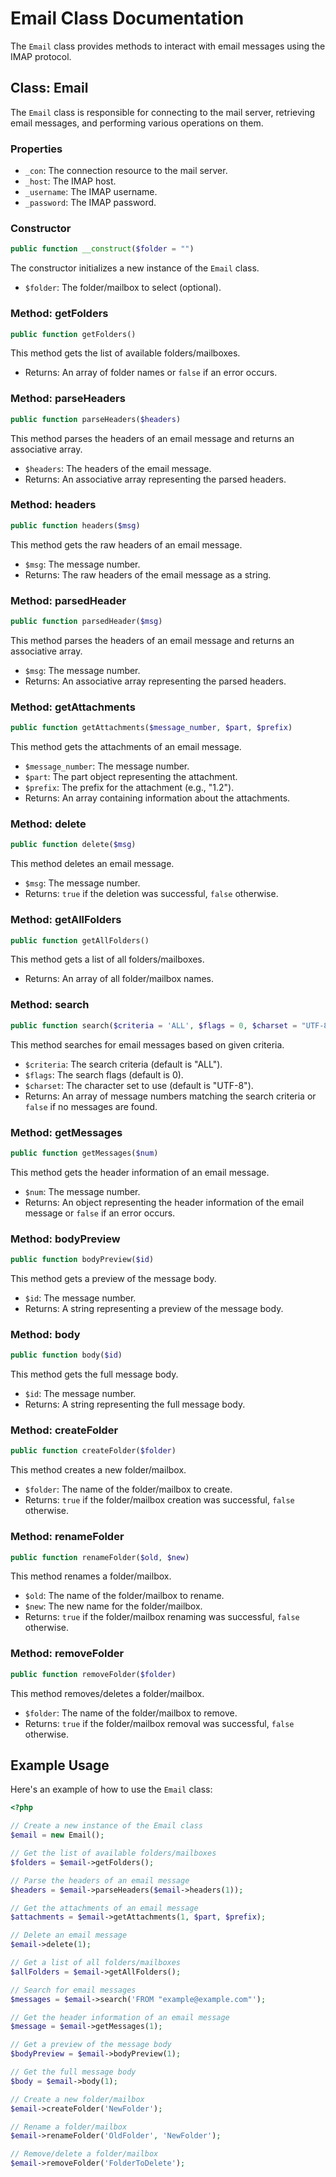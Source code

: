 # Email Class Documentation

The `Email` class provides methods to interact with email messages using the IMAP protocol.

## Class: Email

The `Email` class is responsible for connecting to the mail server, retrieving email messages, and performing various operations on them.

### Properties

- `_con`: The connection resource to the mail server.
- `_host`: The IMAP host.
- `_username`: The IMAP username.
- `_password`: The IMAP password.

### Constructor

```php
public function __construct($folder = "")
```

The constructor initializes a new instance of the `Email` class.

- `$folder`: The folder/mailbox to select (optional).

### Method: getFolders

```php
public function getFolders()
```

This method gets the list of available folders/mailboxes.

- Returns: An array of folder names or `false` if an error occurs.

### Method: parseHeaders

```php
public function parseHeaders($headers)
```

This method parses the headers of an email message and returns an associative array.

- `$headers`: The headers of the email message.
- Returns: An associative array representing the parsed headers.

### Method: headers

```php
public function headers($msg)
```

This method gets the raw headers of an email message.

- `$msg`: The message number.
- Returns: The raw headers of the email message as a string.

### Method: parsedHeader

```php
public function parsedHeader($msg)
```

This method parses the headers of an email message and returns an associative array.

- `$msg`: The message number.
- Returns: An associative array representing the parsed headers.

### Method: getAttachments

```php
public function getAttachments($message_number, $part, $prefix)
```

This method gets the attachments of an email message.

- `$message_number`: The message number.
- `$part`: The part object representing the attachment.
- `$prefix`: The prefix for the attachment (e.g., "1.2").
- Returns: An array containing information about the attachments.

### Method: delete

```php
public function delete($msg)
```

This method deletes an email message.

- `$msg`: The message number.
- Returns: `true` if the deletion was successful, `false` otherwise.

### Method: getAllFolders

```php
public function getAllFolders()
```

This method gets a list of all folders/mailboxes.

- Returns: An array of all folder/mailbox names.

### Method: search

```php
public function search($criteria = 'ALL', $flags = 0, $charset = "UTF-8")
```

This method searches for email messages based on given criteria.

- `$criteria`: The search criteria (default is "ALL").
- `$flags`: The search flags (default is 0).
- `$charset`: The character set to use (default is "UTF-8").
- Returns: An array of message numbers matching the search criteria or `false` if no messages are found.

### Method: getMessages

```php
public function getMessages($num)
```

This method gets the header information of an email message.

- `$num`: The message number.
- Returns: An object representing the header information of the email message or `false` if an error occurs.

### Method: bodyPreview

```php
public function bodyPreview($id)
```

This method gets a preview of the message body.

- `$id`: The message number.
- Returns: A string representing a preview of the message body.

### Method: body

```php
public function body($id)
```

This method gets the full message body.

- `$id`: The message number.
- Returns: A string representing the full message body.

### Method: createFolder

```php
public function createFolder($folder)
```

This method creates a new folder/mailbox.

- `$folder`: The name of the folder/mailbox to create.
- Returns: `true` if the folder/mailbox creation was successful, `false` otherwise.

### Method: renameFolder

```php
public function renameFolder($old, $new)
```

This method renames a folder/mailbox.

- `$old`: The name of the folder/mailbox to rename.
- `$new`: The new name for the folder/mailbox.
- Returns: `true` if the folder/mailbox renaming was successful, `false` otherwise.

### Method: removeFolder

```php
public function removeFolder($folder)
```

This method removes/deletes a folder/mailbox.

- `$folder`: The name of the folder/mailbox to remove.
- Returns: `true` if the folder/mailbox removal was successful, `false` otherwise.

## Example Usage

Here's an example of how to use the `Email` class:

```php
<?php

// Create a new instance of the Email class
$email = new Email();

// Get the list of available folders/mailboxes
$folders = $email->getFolders();

// Parse the headers of an email message
$headers = $email->parseHeaders($email->headers(1));

// Get the attachments of an email message
$attachments = $email->getAttachments(1, $part, $prefix);

// Delete an email message
$email->delete(1);

// Get a list of all folders/mailboxes
$allFolders = $email->getAllFolders();

// Search for email messages
$messages = $email->search('FROM "example@example.com"');

// Get the header information of an email message
$message = $email->getMessages(1);

// Get a preview of the message body
$bodyPreview = $email->bodyPreview(1);

// Get the full message body
$body = $email->body(1);

// Create a new folder/mailbox
$email->createFolder('NewFolder');

// Rename a folder/mailbox
$email->renameFolder('OldFolder', 'NewFolder');

// Remove/delete a folder/mailbox
$email->removeFolder('FolderToDelete');
```
